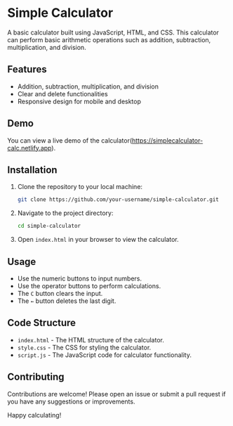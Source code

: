 # Simple Calculator

A basic calculator built using JavaScript, HTML, and CSS. This calculator can perform basic arithmetic operations such as addition, subtraction, multiplication, and division.

## Features

- Addition, subtraction, multiplication, and division
- Clear and delete functionalities
- Responsive design for mobile and desktop

## Demo

You can view a live demo of the calculator(https://simplecalculator-calc.netlify.app).

## Installation

1. Clone the repository to your local machine:
    ```bash
    git clone https://github.com/your-username/simple-calculator.git
    ```
2. Navigate to the project directory:
    ```bash
    cd simple-calculator
    ```
3. Open `index.html` in your browser to view the calculator.

## Usage

- Use the numeric buttons to input numbers.
- Use the operator buttons to perform calculations.
- The `C` button clears the input.
- The `←` button deletes the last digit.

## Code Structure

- `index.html` - The HTML structure of the calculator.
- `style.css` - The CSS for styling the calculator.
- `script.js` - The JavaScript code for calculator functionality.

## Contributing

Contributions are welcome! Please open an issue or submit a pull request if you have any suggestions or improvements.



Happy calculating!
